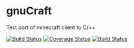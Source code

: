 gnuCraft
========

Test port of minecraft client to C/++

[![Build Status](https://drone.io/github.com/TRocket/gnuCraft/status.png)](https://drone.io/github.com/TRocket/gnuCraft/latest)
[![Coverage Status](https://coveralls.io/repos/TRocket/gnuCraft/badge.png?branch=master)](https://coveralls.io/r/TRocket/gnuCraft)
[![Build Status](https://travis-ci.org/TRocket/gnuCraft.png?branch=master)](https://travis-ci.org/TRocket/gnuCraft)
